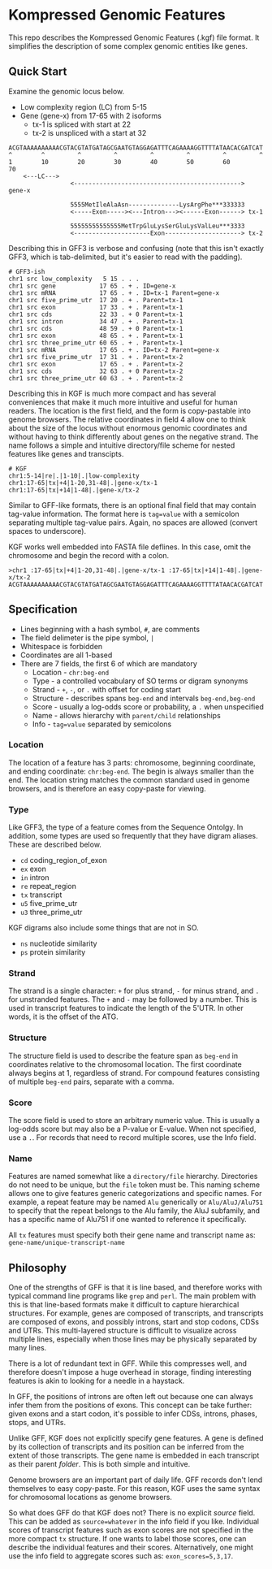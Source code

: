 Kompressed Genomic Features
===========================

This repo describes the Kompressed Genomic Features (.kgf) file format. It
simplifies the description of some complex genomic entities like genes.

## Quick Start ##

Examine the genomic locus below.

- Low complexity region (LC) from 5-15
- Gene (gene-x) from 17-65 with 2 isoforms
	- tx-1 is spliced with start at 22
	- tx-2 is unspliced with a start at 32

```
ACGTAAAAAAAAAACGTACGTATGATAGCGAATGTAGGAGATTTCAGAAAAGGTTTTATAACACGATCAT
^        ^         ^         ^         ^         ^         ^         ^
1        10        20        30        40        50        60        70
    <---LC--->
                 <----------------------------------------------> gene-x

                 5555MetIleAlaAsn--------------LysArgPhe***333333
                 <-----Exon-----><---Intron---><------Exon------> tx-1

                 55555555555555MetTrpGluLysSerGluLysValLeu***3333
                 <---------------------Exon---------------------> tx-2
```

Describing this in GFF3 is verbose and confusing (note that this isn't exactly
GFF3, which is tab-delimited, but it's easier to read with the padding).

```
# GFF3-ish
chr1 src low_complexity   5 15 . . .
chr1 src gene            17 65 . + . ID=gene-x
chr1 src mRNA            17 65 . + . ID=tx-1 Parent=gene-x
chr1 src five_prime_utr  17 20 . + . Parent=tx-1
chr1 src exon            17 33 . + . Parent=tx-1
chr1 src cds             22 33 . + 0 Parent=tx-1
chr1 src intron          34 47 . + . Parent=tx-1
chr1 src cds             48 59 . + 0 Parent=tx-1
chr1 src exon            48 65 . + . Parent=tx-1
chr1 src three_prime_utr 60 65 . + . Parent=tx-1
chr1 src mRNA            17 65 . + . ID=tx-2 Parent=gene-x
chr1 src five_prime_utr  17 31 . + . Parent=tx-2
chr1 src exon            17 65 . + . Parent=tx-2
chr1 src cds             32 63 . + 0 Parent=tx-2
chr1 src three_prime_utr 60 63 . + . Parent=tx-2
```

Describing this in KGF is much more compact and has several conveniences that
make it much more intuitive and useful for human readers. The location is the
first field, and the form is copy-pastable into genome browsers. The relative
coordinates in field 4 allow one to think about the size of the locus without
enormous genomic coordinates and without having to think differently about
genes on the negative strand. The name follows a simple and intuitive
directory/file scheme for nested features like genes and transcipts.

```
# KGF
chr1:5-14|re|.|1-10|.|low-complexity
chr1:17-65|tx|+4|1-20,31-48|.|gene-x/tx-1
chr1:17-65|tx|+14|1-48|.|gene-x/tx-2
```

Similar to GFF-like formats, there is an optional final field that may contain
tag-value information. The format here is `tag=value` with a semicolon
separating multiple tag-value pairs. Again, no spaces are allowed (convert
spaces to underscore).

KGF works well embedded into FASTA file deflines. In this case, omit the
chromosome and begin the record with a colon.

```
>chr1 :17-65|tx|+4|1-20,31-48|.|gene-x/tx-1 :17-65|tx|+14|1-48|.|gene-x/tx-2
ACGTAAAAAAAAAACGTACGTATGATAGCGAATGTAGGAGATTTCAGAAAAGGTTTTATAACACGATCAT
```

## Specification ##

- Lines beginning with a hash symbol, `#`, are comments
- The field delimeter is the pipe symbol, `|`
- Whitespace is forbidden
- Coordinates are all 1-based
- There are 7 fields, the first 6 of which are mandatory
  - Location - `chr:beg-end`
  - Type - a controlled vocabulary of SO terms or digram synonyms
  - Strand - `+`, `-`, or `.` with offset for coding start
  - Structure - describes spans `beg-end` and intervals `beg-end,beg-end`
  - Score - usually a log-odds score or probability, a `.` when unspecified
  - Name - allows hierarchy with `parent/child` relationships
  - Info - `tag=value` separated by semicolons

### Location

The location of a feature has 3 parts: chromosome, beginning coordinate, and
ending coordinate: `chr:beg-end`. The begin is always smaller than the end. The
location string matches the common standard used in genome browsers, and is
therefore an easy copy-paste for viewing.

### Type

Like GFF3, the type of a feature comes from the Sequence Ontolgy. In addition,
some types are used so frequently that they have digram aliases. These are
described below.

- `cd` coding_region_of_exon
- `ex` exon
- `in` intron
- `re` repeat_region
- `tx` transcript
- `u5` five_prime_utr
- `u3` three_prime_utr

KGF digrams also include some things that are not in SO.

- `ns` nucleotide similarity
- `ps` protein similarity

### Strand

The strand is a single character: `+` for plus strand, `-` for minus strand,
and `.` for unstranded features. The `+` and `-` may be followed by a number.
This is used in transcript features to indicate the length of the 5'UTR. In
other words, it is the offset of the ATG.

### Structure

The structure field is used to describe the feature span as `beg-end` in
coordinates relative to the chromosomal location. The first coordinate always
begins at 1, regardless of strand. For compound features consisting of multiple
`beg-end` pairs, separate with a comma.

### Score

The score field is used to store an arbitrary numeric value. This is usually a
log-odds score but may also be a P-value or E-value. When not specified, use a
`.`. For records that need to record multiple scores, use the Info field.

### Name

Features are named somewhat like a `directory/file` hierarchy. Directories do
not need to be unique, but the `file` token must be. This naming scheme allows
one to give features generic categorizations and specific names. For example, a
repeat feature may be named `Alu` generically or `Alu/AluJ/Alu751` to specify
that the repeat belongs to the Alu family, the AluJ subfamily, and has a
specific name of Alu751 if one wanted to reference it specifically.

All `tx` features must specify both their gene name and transcript name as:
`gene-name/unique-transcript-name`

## Philosophy ##

One of the strengths of GFF is that it is line based, and therefore works with
typical command line programs like `grep` and `perl`. The main problem with
this is that line-based formats make it difficult to capture hierarchical
structures. For example, genes are composed of transcripts, and transcripts are
composed of exons, and possibly introns, start and stop codons, CDSs and UTRs.
This multi-layered structure is difficult to visualize across multiple lines,
especially when those lines may be physically separated by many lines.

There is a lot of redundant text in GFF. While this compresses well, and
therefore doesn't impose a huge overhead in storage, finding interesting
features is akin to looking for a needle in a haystack.

In GFF, the positions of introns are often left out because one can always
infer them from the positions of exons. This concept can be take further: given
exons and a start codon, it's possible to infer CDSs, introns, phases, stops,
and UTRs.

Unlike GFF, KGF does not explicitly specify gene features. A gene is defined by
its collection of transcripts and its position can be inferred from the extent
of those transcripts. The gene name is embedded in each transcript as their
parent _folder_. This is both simple and intuitive.

Genome browsers are an important part of daily life. GFF records don't lend
themselves to easy copy-paste. For this reason, KGF uses the same syntax for
chromosomal locations as genome browsers.

So what does GFF do that KGF does not? There is no explicit _source_ field.
This can be added as `source=whatever` in the info field if you like.
Individual scores of transcript features such as exon scores are not specified
in the more compact `tx` structure. If one wants to label those scores, one can
describe the individual features and their scores. Alternatively, one might use
the info field to aggregate scores such as: `exon_scores=5,3,17`.